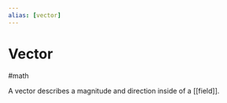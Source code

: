 ```yaml
---
alias: [vector]
---
```


# Vector
#math

A vector describes a magnitude and direction inside of a [[field]].